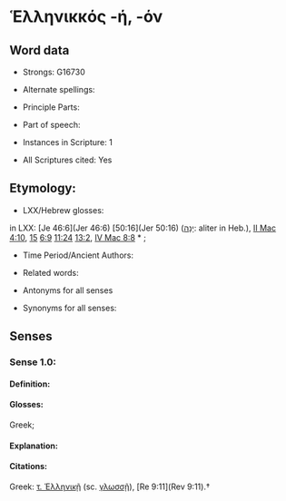 # Ἑλληνικκός -ή, -όν 

<!-- Status: S2=NeedsEdits -->
<!-- Lexica used for edits:   -->

## Word data

* Strongs: G16730

* Alternate spellings:



* Principle Parts: 


* Part of speech: 


* Instances in Scripture: 1

* All Scriptures cited: Yes

## Etymology: 


* LXX/Hebrew glosses: 

in LXX: [Je 46:6](Jer 46:6) [50:16](Jer 50:16) ([יָנָה](//en-uhl/H3238): aliter in Heb.), [II Mac 4:10](2Macc.4.10), [15](2Macc.4.15) [6:9](2Macc.6.9) [11:24](2Macc.11.24) [13:2](2Macc.13.2), [IV Mac 8:8](4Macc.8.8) * ;

* Time Period/Ancient Authors: 


* Related words: 

* Antonyms for all senses

* Synonyms for all senses: 


## Senses 


### Sense  1.0: 

#### Definition: 

#### Glosses: 

Greek; 

#### Explanation: 


#### Citations: 

Greek: [τ. Ἑλληνικῇ]() (sc. [γλωσσῇ]()), [Re 9:11](Rev 9:11).†
